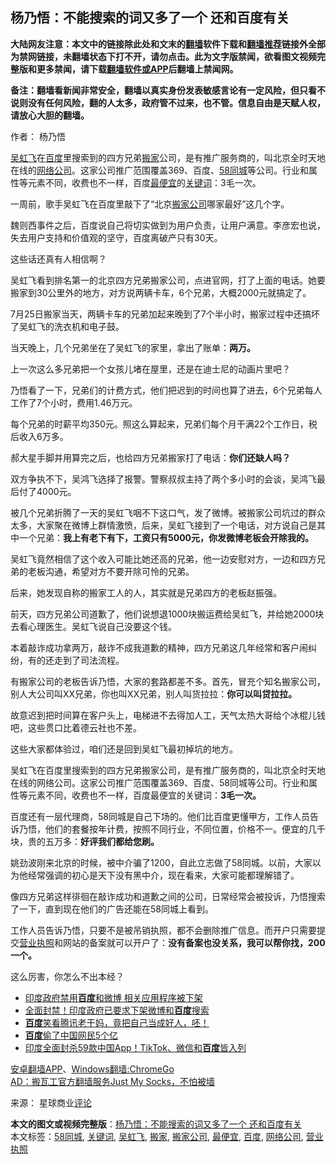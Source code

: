  <h2>杨乃悟：不能搜索的词又多了一个 还和百度有关</h2> <p class="notice"><b>大陆网友注意：本文中的链接除此处和文末的<a href="https://github.com/bannedbook/fanqiang" >翻墙</a>软件下载和<a href="https://github.com/killgcd/justmysocks/blob/master/README.md">翻墙推荐</a>链接外全部为禁网链接，未翻墙状态下打不开，请勿点击。此为文字版禁闻，欲看图文视频完整版和更多禁闻，请下载<a href="https://github.com/bannedbook/fanqiang">翻墙软件或APP</a>后翻墙上禁闻网。</p><p>备注：翻墙看新闻非常安全，翻墙以真实身份发表敏感言论有一定风险，但只看不说则没有任何风险，翻的人太多，政府管不过来，也不管。信息自由是天赋人权，请放心大胆的翻墙。</b></p>  <div class="entry"> <p>作者： 杨乃悟</p> <p id="summary"><a href="https://www.bannedbook.org/bnews/tag/%e5%90%b4%e8%99%b9%e9%a3%9e/" class="st_tag internal_tag" rel="tag" title="标签 吴虹飞 下的日志">吴虹飞</a>在<a href="https://www.bannedbook.org/bnews/tag/%e7%99%be%e5%ba%a6/" class="st_tag internal_tag" rel="tag" title="标签 百度 下的日志">百度</a>里搜索到的四方兄弟<a href="https://www.bannedbook.org/bnews/tag/%E6%90%AC%E5%AE%B6/" class="st_tag internal_tag" rel="tag" title="标签 搬家 下的日志">搬家</a>公司，是有推广服务商的，叫北京全时天地在线的<a href="https://www.bannedbook.org/bnews/tag/%E7%BD%91%E7%BB%9C%E5%85%AC%E5%8F%B8/" class="st_tag internal_tag" rel="tag" title="标签 网络公司 下的日志">网络公司</a>。这家公司推广范围覆盖369、百度、<a href="https://www.bannedbook.org/bnews/tag/58%E5%90%8C%E5%9F%8E/" class="st_tag internal_tag" rel="tag" title="标签 58同城 下的日志">58同城</a>等公司。行业和属性等元素不同，收费也不一样，百度<a href="https://www.bannedbook.org/bnews/tag/%E6%9C%80%E4%BE%BF%E5%AE%9C/" class="st_tag internal_tag" rel="tag" title="标签 最便宜 下的日志">最便宜</a>的<a href="https://www.bannedbook.org/bnews/tag/%e5%85%b3%e9%94%ae%e8%af%8d/" class="st_tag internal_tag" rel="tag" title="标签 关键词 下的日志">关键词</a>：3毛一次。</p> <p id="conimg">一周前，歌手吴虹飞在百度里敲下了‌‌“北京<a href="https://www.bannedbook.org/bnews/tag/%e6%90%ac%e5%ae%b6%e5%85%ac%e5%8f%b8/" class="st_tag internal_tag" rel="tag" title="标签 搬家公司 下的日志">搬家公司</a>哪家最好‌‌”这几个字。</p> <p>魏则西事件之后，百度说自己将切实做到为用户负责，让用户满意。李彦宏也说，失去用户支持和价值观的坚守，百度离破产只有30天。</p> <p>这些话还真有人相信啊？</p> <p>吴虹飞看到排名第一的北京四方兄弟搬家公司，点进官网，打了上面的电话。她要搬家到30公里外的地方，对方说两辆卡车，6个兄弟，大概2000元就搞定了。</p> <p>7月25日搬家当天，两辆卡车的兄弟加起来晚到了7个半小时，搬家过程中还搞坏了吴虹飞的洗衣机和电子鼓。</p>  <p>当天晚上，几个兄弟坐在了吴虹飞的家里，拿出了账单：<strong>两万。</strong></p> <p>上一次这么多兄弟把一个女孩儿堵在屋里，还是在迪士尼的动画片里吧？</p> <p>乃悟看了一下，兄弟们的计费方式，他们把迟到的时间也算了进去，6个兄弟每人工作了7个小时，费用1.46万元。</p> <p>每个兄弟的时薪平均350元。照这么算起来，兄弟们每个月干满22个工作日，税后收入6万多。</p> <p>郝大星手脚并用算完之后，也给四方兄弟搬家打了电话：<strong>你们还缺人吗？</strong></p> <p>双方争执不下，吴鸿飞选择了报警。警察叔叔主持了两个多小时的会谈，吴鸿飞最后付了4000元。</p> <p>被几个兄弟折腾了一天的吴虹飞咽不下这口气，发了微博。被搬家公司坑过的群众太多，大家聚在微博上群情激愤，后来，吴虹飞接到了一个电话，对方说自己是其中一个兄弟：<strong>我上有老下有下，工资只有</strong><strong>5000</strong><strong>元，你发微博老板会开除我的。</strong></p>  <p>吴虹飞竟然相信了这个收入可能比她还高的兄弟，他一边安慰对方，一边和四方兄弟的老板沟通，希望对方不要开除可怜的兄弟。</p> <p>后来，她发现自称的搬家工人的人，其实就是兄弟四方的老板赵振强。</p> <p>前天，四方兄弟公司道歉了，他们说想退1000块搬运费给吴虹飞，并给她2000块去看心理医生。吴虹飞说自己没要这个钱。</p> <p>本着敲诈成功拿两万，敲诈不成我道歉的精神，四方兄弟这几年经常和客户闹纠纷，有的还走到了司法流程。</p> <p>有搬家公司的老板告诉乃悟，大家的套路都差不多。首先，冒充个知名搬家公司，别人大公司叫XX兄弟，你也叫XX兄弟，别人叫货拉拉：<strong>你可以叫贷拉拉。</strong></p> <p>故意迟到把时间算在客户头上，电梯进不去得加人工，天气太热大哥给个冰棍儿钱吧，这些贯口比着德云社也不差。</p> <p>这些大家都体验过，咱们还是回到吴虹飞最初掉坑的地方。</p>  <p>吴虹飞在百度里搜索到的四方兄弟搬家公司，是有推广服务商的，叫北京全时天地在线的网络公司。这家公司推广范围覆盖369、百度、58同城等公司。行业和属性等元素不同，收费也不一样，百度最便宜的关键词：<strong>3</strong><strong>毛一次。</strong></p> <p>百度还有一层代理商，58同城是自己下场的。他们比百度更懂甲方，工作人员告诉乃悟，他们的套餐按年计费，按照不同行业，不同位置，价格不一。便宜的几千块，贵的五万多：<strong>好评我们都给您刷。</strong></p> <p>姚劲波刚来北京的时候，被中介骗了1200，自此立志做了58同城。以前，大家以为他经常强调的初心是天下没有黑中介，现在看来，大家可能都理解错了。</p> <p>像四方兄弟这样徘徊在敲诈成功和道歉之间的公司，日常经常会被投诉，乃悟搜索了一下，直到现在他们的广告还能在58同城上看到。</p> <p>工作人员告诉乃悟，只要不是被吊销执照，都不会删除推广信息。而开户只需要提交<a href="https://www.bannedbook.org/bnews/tag/%E8%90%A5%E4%B8%9A%E6%89%A7%E7%85%A7/" class="st_tag internal_tag" rel="tag" title="标签 营业执照 下的日志">营业执照</a>和网站的备案就可以开户了：<strong>没有备案也没关系，我可以帮你找，</strong><strong>200</strong><strong>一个。</strong></p> <p>这么厉害，你怎么不出本经？</p> <ul class='op-related-articles' title='相关阅读'> <li><a href='https://www.bannedbook.org/bnews/headline/20200805/1374767.html' target='_blank'>印度政府禁用<b>百度</b>和微博 相关应用程序被下架</a></li> <li><a href='https://www.bannedbook.org/bnews/cnnews/20200804/1374547.html' target='_blank'>全面封禁！印度政府已要求下架微博和<b>百度</b>搜索</a></li> <li><a href='https://www.bannedbook.org/bnews/comments/20200702/1371503.html' target='_blank'><b>百度</b>笑看腾讯老干妈，竟把自己当成好人，呸！</a></li> <li><a href='https://www.bannedbook.org/bnews/comments/20200425/1370070.html' target='_blank'><b>百度</b>偷了中国网民5个亿</a></li> <li><a href='https://www.bannedbook.org/bnews/baitai/20200630/1353190.html' target='_blank'>印度全面封杀59款中国App！TikTok、微信和<b>百度</b>皆入列</a></li> </ul> <div class="texttj"> <a href="https://github.com/bannedbook/fanqiang/wiki/%E7%A6%81%E9%97%BB%E7%BD%91%E5%AE%89%E5%8D%93%E7%BF%BB%E5%A2%99%E6%96%B0%E9%97%BBAPP" target="_blank">安卓翻墙APP</a>、<a href="https://github.com/bannedbook/fanqiang/wiki/Chrome%E4%B8%80%E9%94%AE%E7%BF%BB%E5%A2%99%E5%8C%85" target="_blank">Windows翻墙:ChromeGo</a><br/> <a href="https://github.com/killgcd/justmysocks/blob/master/README.md" target="_blank">AD：搬瓦工官方翻墙服务Just My Socks，不怕被墙</a> </div><p> 来源： 星球商业<span class='wp_keywordlink_affiliate'><a href="https://www.bannedbook.org/bnews/comments/" title="新闻评论" target="_blank">评论</a></span> </p> <a name='sharetosocial'></a>         <div><b>本文的图文或视频完整版</b>：<a href='https://www.bannedbook.org/bnews/comments/20200805/1374896.html'>杨乃悟：不能搜索的词又多了一个 还和百度有关</a></div>  </div><!--END ENTRY--> <div class="postfooter"> <div>本文标签：<a href="https://www.bannedbook.org/bnews/tag/58%E5%90%8C%E5%9F%8E/" rel="tag">58同城</a>, <a href="https://www.bannedbook.org/bnews/tag/%e5%85%b3%e9%94%ae%e8%af%8d/" rel="tag">关键词</a>, <a href="https://www.bannedbook.org/bnews/tag/%e5%90%b4%e8%99%b9%e9%a3%9e/" rel="tag">吴虹飞</a>, <a href="https://www.bannedbook.org/bnews/tag/%E6%90%AC%E5%AE%B6/" rel="tag">搬家</a>, <a href="https://www.bannedbook.org/bnews/tag/%e6%90%ac%e5%ae%b6%e5%85%ac%e5%8f%b8/" rel="tag">搬家公司</a>, <a href="https://www.bannedbook.org/bnews/tag/%E6%9C%80%E4%BE%BF%E5%AE%9C/" rel="tag">最便宜</a>, <a href="https://www.bannedbook.org/bnews/tag/%e7%99%be%e5%ba%a6/" rel="tag">百度</a>, <a href="https://www.bannedbook.org/bnews/tag/%E7%BD%91%E7%BB%9C%E5%85%AC%E5%8F%B8/" rel="tag">网络公司</a>, <a href="https://www.bannedbook.org/bnews/tag/%E8%90%A5%E4%B8%9A%E6%89%A7%E7%85%A7/" rel="tag">营业执照</a></div>  </div><!--END POSTFOOTER--> 